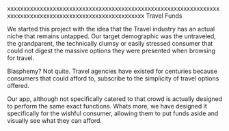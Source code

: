 xxxxxxxxxxxxxxxxxxxxxxxxxxxxxxxxxxxxxxxxxxxxxxxxxxxxxxxxxxxxxxxxxxxxxxxxxxxxxxxxxxxxxxxxxxxxxxxxxxxxxxxxxxx
                                            Travel Funds

We started this project with the idea that the Travel industry has an actual niche that remains untapped. 
Our target demographic was the untraveled, the grandparent, the technically clumsy or easily stressed consumer 
that could not digest the massive options they were presented when browsing for travel.

Blasphemy? Not quite. Travel agencies have existed for centuries because consumers that could afford to, subscribe 
to the simplicity of travel options offered.

Our app, although not specifically catered to that crowd is actually designed to perform the same exact functions. 
Whats more, we have designed it specifically for the wishful consumer, allowing them to put funds aside and visually 
see what they can afford. 
